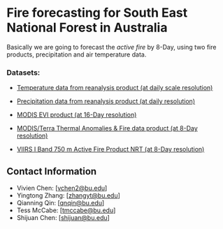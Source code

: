 # Fire forecasting for South East National Forest in Australia

Basically we are going to forecast the _active fire_ by 8-Day, using two fire products, precipitation and air temperature data.


### Datasets:
- [Temperature data from reanalysis product (at daily scale resolution)](https://www.esrl.noaa.gov/psd/forecasts/reforecast2/download.html)

- [Precipitation data from reanalysis product (at daily resolution)](https://www.esrl.noaa.gov/psd/forecasts/reforecast2/download.html)
- [MODIS EVI product (at 16-Day resolution)](https://e4ftl01.cr.usgs.gov/MOLT/MOD13A2.006/)
- [MODIS/Terra Thermal Anomalies & Fire data product (at 8-Day resolution)](https://e4ftl01.cr.usgs.gov/MOLT/MOD14A2.006/)
- [VIIRS I Band 750 m Active Fire Product NRT (at 8-Day resolution)](https://e4ftl01.cr.usgs.gov/VIIRS/VNP14A1.001/)



## Contact Information
- Vivien Chen: [vchen2@bu.edu]
- Yingtong Zhang: [zhangyt@bu.edu]
- Qianning Qin: [qnqin@bu.edu]
- Tess McCabe: [tmccabe@bu.edu]
- Shijuan Chen: [shijuan@bu.edu]
